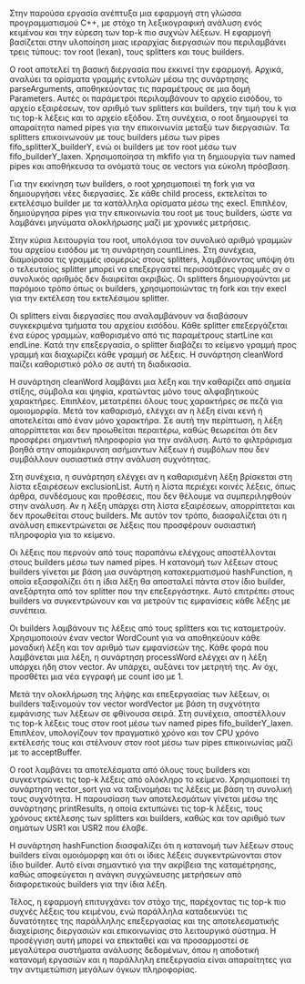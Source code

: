 Στην παρούσα εργασία ανέπτυξα μια εφαρμογή στη γλώσσα προγραμματισμού C++, με στόχο τη λεξικογραφική ανάλυση ενός κειμένου και την εύρεση των top-k πιο συχνών λέξεων. Η εφαρμογή βασίζεται στην υλοποίηση μιας ιεραρχίας διεργασιών που περιλαμβάνει τρεις τύπους: τον root (lexan), τους splitters και τους builders.

Ο root αποτελεί τη βασική διεργασία που εκκινεί την εφαρμογή. Αρχικά, αναλύει τα ορίσματα γραμμής εντολών μέσω της συνάρτησης parseArguments, αποθηκεύοντας τις παραμέτρους σε μια δομή Parameters. Αυτές οι παράμετροι περιλαμβάνουν το αρχείο εισόδου, το αρχείο εξαιρέσεων, τον αριθμό των splitters και builders, την τιμή του k για τις top-k λέξεις και το αρχείο εξόδου. Στη συνέχεια, ο root δημιουργεί τα απαραίτητα named pipes για την επικοινωνία μεταξύ των διεργασιών. Τα splitters επικοινωνούν με τους builders μέσω των pipes fifo_splitterX_builderY, ενώ οι builders με τον root μέσω των fifo_builderY_laxen. Χρησιμοποίησα τη mkfifo για τη δημιουργία των named pipes και αποθήκευσα τα ονόματά τους σε vectors για εύκολη πρόσβαση.

Για την εκκίνηση των builders, ο root χρησιμοποιεί τη fork για να δημιουργήσει νέες διεργασίες. Σε κάθε child process, εκτελείται το εκτελέσιμο builder με τα κατάλληλα ορίσματα μέσω της execl. Επιπλέον, δημιούργησα pipes για την επικοινωνία του root με τους builders, ώστε να λαμβάνει μηνύματα ολοκλήρωσης μαζί με χρονικές μετρήσεις.

Στην κύρια λειτουργία του root, υπολόγισα τον συνολικό αριθμό γραμμών του αρχείου εισόδου με τη συνάρτηση countLines. Στη συνέχεια, διαμοίρασα τις γραμμές ισομερώς στους splitters, λαμβάνοντας υπόψη ότι ο τελευταίος splitter μπορεί να επεξεργαστεί περισσότερες γραμμές αν ο συνολικός αριθμός δεν διαιρείται ακριβώς. Οι splitters δημιουργούνται με παρόμοιο τρόπο όπως οι builders, χρησιμοποιώντας τη fork και την execl για την εκτέλεση του εκτελέσιμου splitter.

Οι splitters είναι διεργασίες που αναλαμβάνουν να διαβάσουν συγκεκριμένα τμήματα του αρχείου εισόδου. Κάθε splitter επεξεργάζεται ένα εύρος γραμμών, καθορισμένο από τις παραμέτρους startLine και endLine. Κατά την επεξεργασία, ο splitter διαβάζει το κείμενο γραμμή προς γραμμή και διαχωρίζει κάθε γραμμή σε λέξεις. Η συνάρτηση cleanWord παίζει καθοριστικό ρόλο σε αυτή τη διαδικασία.

Η συνάρτηση cleanWord λαμβάνει μια λέξη και την καθαρίζει από σημεία στίξης, σύμβολα και ψηφία, κρατώντας μόνο τους αλφαβητικούς χαρακτήρες. Επιπλέον, μετατρέπει όλους τους χαρακτήρες σε πεζά για ομοιομορφία. Μετά τον καθαρισμό, ελέγχει αν η λέξη είναι κενή ή αποτελείται από έναν μόνο χαρακτήρα. Σε αυτή την περίπτωση, η λέξη απορρίπτεται και δεν προωθείται περαιτέρω, καθώς θεωρείται ότι δεν προσφέρει σημαντική πληροφορία για την ανάλυση. Αυτό το φιλτράρισμα βοηθά στην απομάκρυνση ασήμαντων λέξεων ή συμβόλων που δεν συμβάλλουν ουσιαστικά στην ανάλυση συχνότητας.

Στη συνέχεια, η συνάρτηση ελέγχει αν η καθαρισμένη λέξη βρίσκεται στη λίστα εξαιρέσεων exclusionList. Αυτή η λίστα περιέχει κοινές λέξεις, όπως άρθρα, συνδέσμους και προθέσεις, που δεν θέλουμε να συμπεριληφθούν στην ανάλυση. Αν η λέξη υπάρχει στη λίστα εξαιρέσεων, απορρίπτεται και δεν προωθείται στους builders. Με αυτόν τον τρόπο, διασφαλίζεται ότι η ανάλυση επικεντρώνεται σε λέξεις που προσφέρουν ουσιαστική πληροφορία για το κείμενο.

Οι λέξεις που περνούν από τους παραπάνω ελέγχους αποστέλλονται στους builders μέσω των named pipes. Η κατανομή των λέξεων στους builders γίνεται με βάση μια συνάρτηση κατακερματισμού hashFunction, η οποία εξασφαλίζει ότι η ίδια λέξη θα αποσταλεί πάντα στον ίδιο builder, ανεξάρτητα από τον splitter που την επεξεργάστηκε. Αυτό επιτρέπει στους builders να συγκεντρώνουν και να μετρούν τις εμφανίσεις κάθε λέξης με συνέπεια.

Οι builders λαμβάνουν τις λέξεις από τους splitters και τις καταμετρούν. Χρησιμοποιούν έναν vector WordCount για να αποθηκεύουν κάθε μοναδική λέξη και τον αριθμό των εμφανίσεών της. Κάθε φορά που λαμβάνεται μια λέξη, η συνάρτηση processWord ελέγχει αν η λέξη υπάρχει ήδη στον vector. Αν υπάρχει, αυξάνει τον μετρητή της. Αν όχι, προσθέτει μια νέα εγγραφή με count ίσο με 1.

Μετά την ολοκλήρωση της λήψης και επεξεργασίας των λέξεων, οι builders ταξινομούν τον vector wordVector με βάση τη συχνότητα εμφάνισης των λέξεων σε φθίνουσα σειρά. Στη συνέχεια, αποστέλλουν τις top-k λέξεις τους στον root μέσω των named pipes fifo_builderY_laxen. Επιπλέον, υπολογίζουν τον πραγματικό χρόνο και τον CPU χρόνο εκτέλεσής τους και στέλνουν στον root μέσω των pipes επικοινωνίας μαζί με το acceptBuffer.

Ο root λαμβάνει τα αποτελέσματα από όλους τους builders και συγκεντρώνει τις top-k λέξεις από ολόκληρο το κείμενο. Χρησιμοποιεί τη συνάρτηση vector_sort για να ταξινομήσει τις λέξεις με βάση τη συνολική τους συχνότητα. Η παρουσίαση των αποτελεσμάτων γίνεται μέσω της συνάρτησης printResults, η οποία εκτυπώνει τις top-k λέξεις, τους χρόνους εκτέλεσης των splitters και builders, καθώς και τον αριθμό των σημάτων USR1 και USR2 που έλαβε.

Η συνάρτηση hashFunction διασφαλίζει ότι η κατανομή των λέξεων στους builders είναι ομοιόμορφη και ότι οι ίδιες λέξεις συγκεντρώνονται στον ίδιο builder. Αυτό είναι σημαντικό για την ακρίβεια της καταμέτρησης, καθώς αποφεύγεται η ανάγκη συγχώνευσης μετρήσεων από διαφορετικούς builders για την ίδια λέξη.

Τέλος, η εφαρμογή επιτυγχάνει τον στόχο της, παρέχοντας τις top-k πιο συχνές λέξεις του κειμένου, ενώ παράλληλα καταδεικνύει τις δυνατότητες της παράλληλης επεξεργασίας και της αποτελεσματικής διαχείρισης διεργασιών και επικοινωνίας στο λειτουργικό σύστημα. Η προσέγγιση αυτή μπορεί να επεκταθεί και να προσαρμοστεί σε μεγαλύτερα συστήματα ανάλυσης δεδομένων, όπου η αποδοτική κατανομή εργασιών και η παράλληλη επεξεργασία είναι απαραίτητες για την αντιμετώπιση μεγάλων όγκων πληροφορίας.
